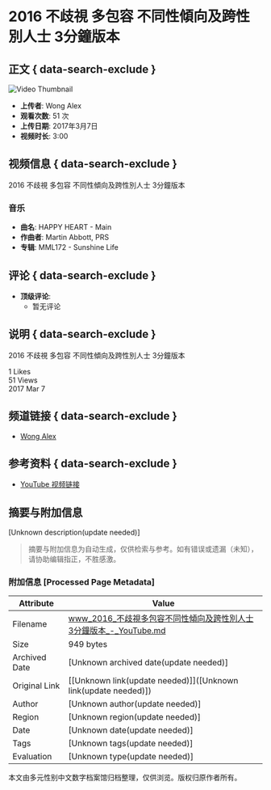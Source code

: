 # 2016 不歧視 多包容 不同性傾向及跨性別人士 3分鐘版本

## 正文 { data-search-exclude }


![Video Thumbnail](https://i.ytimg.com/vi/jT484uY59sQ/hqdefault.jpg?sqp=-oaymwEmCKgBEF5IWvKriqkDGQgBFQAAiEIYAdgBAeIBCggYEAIYBjgBQAE=&rs=AOn4CLCwPWSdeBBaoQPoIgDiPFVPKUSbgQ)

- **上传者**: Wong Alex
- **观看次数**: 51 次
- **上传日期**: 2017年3月7日
- **视频时长**: 3:00

## 视频信息 { data-search-exclude }

2016 不歧視 多包容 不同性傾向及跨性別人士 3分鐘版本

### 音乐
- **曲名**: HAPPY HEART - Main
- **作曲者**: Martin Abbott, PRS
- **专辑**: MML172 - Sunshine Life

## 评论 { data-search-exclude }
- **顶级评论**: 
   - 暂无评论

## 说明 { data-search-exclude }
2016 不歧視 多包容 不同性傾向及跨性別人士 3分鐘版本

1 Likes  
51 Views  
2017 Mar 7  

## 频道链接 { data-search-exclude }
- [Wong Alex](https://youtube.com/@yeahlo2009)

## 参考资料 { data-search-exclude }
- [YouTube 视频链接](https://youtu.be/jT484uY59sQ)
<!-- tcd_original_link https://www.youtube.com/watch?v=JJiEzNos6YI -->


## 摘要与附加信息

<!-- tcd_abstract -->
[Unknown description(update needed)]
<!-- tcd_abstract_end -->

> 摘要与附加信息为自动生成，仅供检索与参考。如有错误或遗漏（未知），请协助编辑指正，不胜感激。

### 附加信息 [Processed Page Metadata]

| Attribute       | Value                                  |
|-----------------|----------------------------------------|
| Filename        | www_2016_不歧視多包容不同性傾向及跨性別人士3分鐘版本_-_YouTube.md                             |
| Size            | 949 bytes                           |
| Archived Date   | [Unknown archived date(update needed)]                             |
| Original Link   | [[Unknown link(update needed)]]([Unknown link(update needed)])                       |
| Author          | [Unknown author(update needed)]                               |
| Region          | [Unknown region(update needed)]                               |
| Date            | [Unknown date(update needed)]                                 |
| Tags            | [Unknown tags(update needed)]                                 |
| Evaluation            | [Unknown type(update needed)]                                 |
<!-- tcd_table_end -->

本文由多元性别中文数字档案馆归档整理，仅供浏览。版权归原作者所有。
